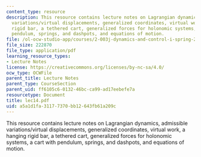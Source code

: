 ```yaml
---
content_type: resource
description: This resource contains lecture notes on Lagrangian dynamics, admissible
  variations/virtual displacements, generalized coordinates, virtual work, a hanging
  rigid bar, a tethered cart, generalized forces for holonomic systems, a cart with
  pendulum, springs, and dashpots, and equations of motion.
file: /ol-ocw-studio-app/courses/2-003j-dynamics-and-control-i-spring-2007/a5a1d1fa31177370bb12643fb61a209c_lec14.pdf
file_size: 222870
file_type: application/pdf
learning_resource_types:
- Lecture Notes
license: https://creativecommons.org/licenses/by-nc-sa/4.0/
ocw_type: OCWFile
parent_title: Lecture Notes
parent_type: CourseSection
parent_uid: ff6105c6-0132-46bc-ca99-ad17eebefe7a
resourcetype: Document
title: lec14.pdf
uid: a5a1d1fa-3117-7370-bb12-643fb61a209c
---
```

This resource contains lecture notes on Lagrangian dynamics, admissible variations/virtual displacements, generalized coordinates, virtual work, a hanging rigid bar, a tethered cart, generalized forces for holonomic systems, a cart with pendulum, springs, and dashpots, and equations of motion.
